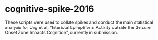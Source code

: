 # cognitive-spike-2016
These scripts were used to collate spikes and conduct the main statistical analysis for Ung et al, "Interictal Epileptiform Activity outside the Seizure Onset Zone Impacts Cognition", currently in submission.

